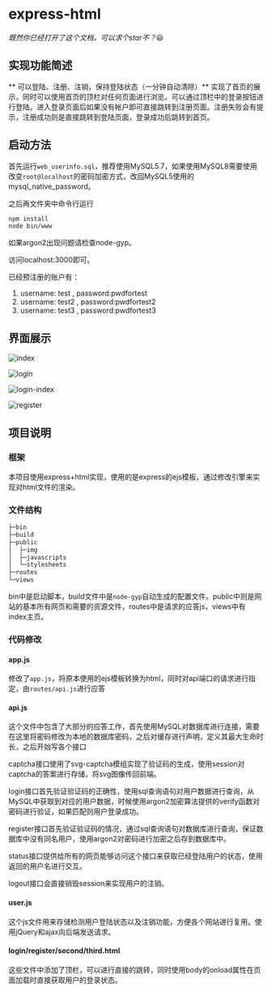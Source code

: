 # express-html

*既然你已经打开了这个文档，可以求个star不？*😃

## 实现功能简述

** 可以登陆、注册、注销，保持登陆状态（一分钟自动清除）** 实现了首页的展示，同时可以使用首页的顶栏对任何页面进行浏览。可以通过顶栏中的登录按钮进行登陆。进入登录页面后如果没有帐户即可直接跳转到注册页面。注册失败会有提示，注册成功则是直接跳转到登陆页面，登录成功后跳转到首页。

## 启动方法

首先运行`web_userinfo.sql`，推荐使用MySQL5.7，如果使用MySQL8需要使用改变`root@localhost`的密码加密方式，改回MySQL5使用的mysql_native_password。

之后再文件夹中命令行运行

```bash
npm install
node bin/www
```

如果argon2出现问题请检查node-gyp。

访问localhost:3000即可。

已经预注册的账户有：

1. username: test , password:pwdfortest
2. username: test2 , password:pwdfortest2
3. username: test3 , password:pwdfortest3

## 界面展示

![index](C:\Users\icimence\Desktop\webhomework3\截图展示\index.png)

![login](C:\Users\icimence\Desktop\webhomework3\截图展示\login.png)

![login-index](C:\Users\icimence\Desktop\webhomework3\截图展示\login-index.png)

![register](C:\Users\icimence\Desktop\webhomework3\截图展示\register.png)

## 项目说明

### 框架

本项目使用express+html实现，使用的是express的ejs模板，通过修改引擎来实现对html文件的渲染。

### 文件结构

```bash
├─bin
├─build
├─public
│  ├─img
│  ├─javascripts
│  └─stylesheets
├─routes
└─views
```
bin中是启动脚本，build文件中是`node-gyp`自动生成的配置文件。public中则是网站的基本所有网页和需要的资源文件，routes中是请求的应答js，views中有index主页。

### 代码修改

#### app.js

修改了`app.js`，将原本使用的ejs模板转换为html，同时对api端口的请求进行指定，由`routes/api.js`进行应答

#### api.js

这个文件中包含了大部分的应答工作，首先使用MySQL对数据库进行连接，需要在这里将密码修改为本地的数据库密码，之后对缓存进行声明，定义其最大生命时长，之后开始写各个接口

captcha接口使用了svg-captcha模组实现了验证码的生成，使用session对captcha的答案进行存储，将svg图像传回前端。

login接口首先验证验证码的正确性，使用sql查询语句对用户数据进行查询，从MySQL中获取到对应的用户数据，时候使用argon2加密算法提供的verify函数对密码进行验证，如果匹配则用户登录成功。

register接口首先验证验证码的情况，通过sql查询语句对数据库进行查询，保证数据库中没有同名用户，使用argon2对密码进行加密之后存到数据库中。

status接口提供给所有的网页能够访问这个接口来获取已经登陆用户的状态，使用返回的用户名进行交互。

logout接口会直接销毁session来实现用户的注销。

#### user.js

这个js文件用来存储检测用户登陆状态以及注销功能，方便各个网站进行复用。使用jQuery和ajax向后端发送请求。

#### login/register/second/third.html

这些文件中添加了顶栏，可以进行直接的跳转，同时使用body的onload属性在页面加载时直接获取用户的登录状态。